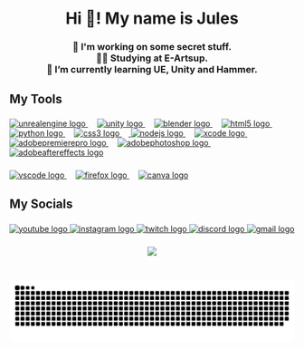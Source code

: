 <h1 align="center">Hi 👋! My name is Jules</h1>

###

<h3 align="center">🔭 I'm working on some secret stuff.<br>    👨‍🎓 Studying at E-Artsup.<br>    🌱 I’m currently learning UE, Unity and Hammer.</h3>

###

<h2 align="left">My Tools</h2>

###

<div align="center">
</div>

###

<div align="left">
<a href="https://www.unrealengine.com/" target="_blank">
<img src="https://skillicons.dev/icons?i=unreal" title ="Unreal Engine" height="40" alt="unrealengine logo"  />
  </a>
<img width="12" />
<a href="https://unity.com/" target="_blank">
<img src="https://cdn.simpleicons.org/unity/FFFFFF" title ="Unity" height="40" alt="unity logo"  />
  </a>
<img width="12" />
<a href="https://nodejs.org/" target="_blank">
<img src="https://skillicons.dev/icons?i=blender" title ="Blender" height="40" alt="blender logo"  />
  </a>
<img width="12" />
<a href="https://nodejs.org/" target="_blank">
<img src="https://cdn.jsdelivr.net/gh/devicons/devicon/icons/html5/html5-original.svg" title ="HTML" height="40" alt="html5 logo"  />
  </a>
<img width="12" />
<a href="https://www.python.org/" target="_blank">
<img src="https://skillicons.dev/icons?i=py" title ="Python" height="40" alt="python logo"  />
  </a>
<img width="12" />
  <a href="https://en.wikipedia.org/wiki/CSS" target="_blank">
<img src="https://cdn.jsdelivr.net/gh/devicons/devicon/icons/css3/css3-original.svg" title ="CSS" height="40" alt="css3 logo"  />
<img width="12" />
  <a href="https://nodejs.org/" target="_blank">
<img src="https://skillicons.dev/icons?i=nodejs" title ="Node JS" height="40" alt="nodejs logo"  />
  </a>
<img width="12" />
  <a href="https://developer.apple.com/xcode/" target="_blank">
<img src="https://cdn.jsdelivr.net/gh/devicons/devicon/icons/xcode/xcode-original.svg" title ="XCode" height="40" alt="xcode logo"  />
  </a>
<img width="12" />
  <a href="" target="_blank">
  <a href="https://www.adobe.com/products/premierepro.html" target="_blank">
<img src="https://skillicons.dev/icons?i=pr" title ="Premiere Pro" height="40" alt="adobepremierepro logo"  />
  </a>
<img width="12" />
  <a href="https://www.adobe.com/products/photoshop.html" target="_blank">
<img src="https://skillicons.dev/icons?i=ps" title ="Photoshop" height="40" alt="adobephotoshop logo"  />
  </a>
<img width="12" />
  <a href="https://www.adobe.com/products/aftereffects.html" target="_blank">
<img src="https://skillicons.dev/icons?i=ae" title ="After Effects" height="40" alt="adobeaftereffects logo"  />
  </a>   
</div>

###

<div align="left">
  <a href="https://code.visualstudio.com/" target="_blank">
    <img src="https://cdn.worldvectorlogo.com/logos/visual-studio-code-1.svg" title ="Visual Studio Code" height="35" alt="vscode logo"  />
  </a>
    <img width="12" />
  <a href="https://www.mozilla.org/fr/firefox/new/" target="_blank">
    <img src="https://cdn.simpleicons.org/firefox/FF7139" title ="Firefox" height="35" alt="firefox logo"  />
  </a>
    <img width="12" />
  <a href="https://www.canva.com" target="_blank">
    <img src="https://cdn.simpleicons.org/canva/00C4CC" title ="Canva" height="35" alt="canva logo"  />
  </a>
</div>

###

<div align="center">
</div>

###

<h2 align="left">My Socials</h2>

###

<div align="left">
  <a href="https://youtube.com/@Julot" target="_blank">
    <img src="https://img.shields.io/static/v1?message=Youtube&logo=youtube&label=&color=FF0000&logoColor=white&labelColor=&style=for-the-badge" height="35" alt="youtube logo"/>
  </a>
  <a href="https://instagram.com/juloooot" target="_blank">
    <img src="https://img.shields.io/static/v1?message=Instagram&logo=instagram&label=&color=E4405F&logoColor=white&labelColor=&style=for-the-badge" height="35" alt="instagram logo"/>
  </a>
  <a href="https://twitch.tv/Jul00t" target="_blank">
    <img src="https://img.shields.io/static/v1?message=Twitch&logo=twitch&label=&color=9146FF&logoColor=white&labelColor=&style=for-the-badge" height="35" alt="twitch logo"/>
  </a>
  <a href="https://dsc.bio/julot" target="_blank">
    <img src="https://img.shields.io/static/v1?message=Discord&logo=discord&label=&color=7289DA&logoColor=white&labelColor=&style=for-the-badge" height="35" alt="discord logo"/>
  </a>
  <a href="mailto:jules.libermann@gmail.com" target="_blank">
    <img src="https://img.shields.io/static/v1?message=Gmail&logo=gmail&label=&color=D14836&logoColor=white&labelColor=&style=for-the-badge" height="35" alt="gmail logo"/>
  </a>
</div>

###

<div align="center">
  <img height="150" src="https://media.tenor.com/67F_DZJgv-IAAAAM/shrek-mehdi.gif"  />
</div>

###

<br clear="both">

<img src="https://raw.githubusercontent.com/julooot/julooot/output/snake.svg" alt="Snake animation" />

###
